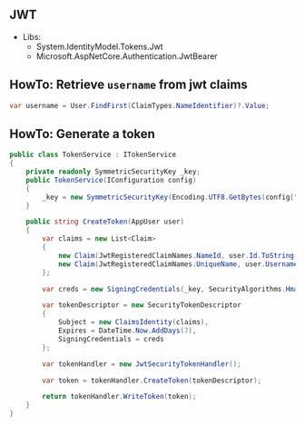 ## JWT
* Libs: 
  * System.IdentityModel.Tokens.Jwt
  * Microsoft.AspNetCore.Authentication.JwtBearer

## HowTo: Retrieve `username` from jwt claims
```csharp
var username = User.FindFirst(ClaimTypes.NameIdentifier)?.Value;
```

## HowTo: Generate a token
```csharp
public class TokenService : ITokenService
{
    private readonly SymmetricSecurityKey _key;
    public TokenService(IConfiguration config)
    {
        _key = new SymmetricSecurityKey(Encoding.UTF8.GetBytes(config["TokenKey"]));
    }

    public string CreateToken(AppUser user)
    {
        var claims = new List<Claim>
        {
            new Claim(JwtRegisteredClaimNames.NameId, user.Id.ToString()),
            new Claim(JwtRegisteredClaimNames.UniqueName, user.Username),
        };

        var creds = new SigningCredentials(_key, SecurityAlgorithms.HmacSha512);

        var tokenDescriptor = new SecurityTokenDescriptor
        {
            Subject = new ClaimsIdentity(claims),
            Expires = DateTime.Now.AddDays(7),
            SigningCredentials = creds
        };

        var tokenHandler = new JwtSecurityTokenHandler();

        var token = tokenHandler.CreateToken(tokenDescriptor);

        return tokenHandler.WriteToken(token);
    }
}
```
